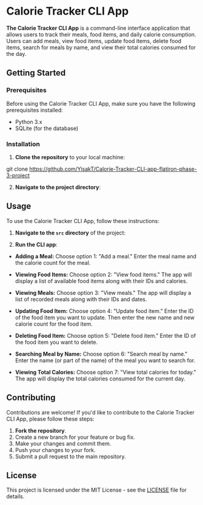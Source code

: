 # Calorie Tracker CLI App

**The Calorie Tracker CLI App** is a command-line interface application that allows users to track their meals, food items, and daily calorie consumption. Users can add meals, view food items, update food items, delete food items, search for meals by name, and view their total calories consumed for the day.

## Getting Started

### Prerequisites

Before using the Calorie Tracker CLI App, make sure you have the following prerequisites installed:

- Python 3.x
- SQLite (for the database)

### Installation

1. **Clone the repository** to your local machine:

git clone https://github.com/YisakT/Calorie-Tracker-CLI-app-flatiron-phase-3-project


2. **Navigate to the project directory**:


## Usage

To use the Calorie Tracker CLI App, follow these instructions:

1. **Navigate to the `src` directory** of the project:


2. **Run the CLI app**:


- **Adding a Meal:** Choose option 1: "Add a meal." Enter the meal name and the calorie count for the meal.

- **Viewing Food Items:** Choose option 2: "View food items." The app will display a list of available food items along with their IDs and calories.

- **Viewing Meals:** Choose option 3: "View meals." The app will display a list of recorded meals along with their IDs and dates.

- **Updating Food Item:** Choose option 4: "Update food item." Enter the ID of the food item you want to update. Then enter the new name and new calorie count for the food item.

- **Deleting Food Item:** Choose option 5: "Delete food item." Enter the ID of the food item you want to delete.

- **Searching Meal by Name:** Choose option 6: "Search meal by name." Enter the name (or part of the name) of the meal you want to search for.

- **Viewing Total Calories:** Choose option 7: "View total calories for today." The app will display the total calories consumed for the current day.

## Contributing

Contributions are welcome! If you'd like to contribute to the Calorie Tracker CLI App, please follow these steps:

1. **Fork the repository**.
2. Create a new branch for your feature or bug fix.
3. Make your changes and commit them.
4. Push your changes to your fork.
5. Submit a pull request to the main repository.

## License

This project is licensed under the MIT License - see the [LICENSE](LICENSE) file for details.



